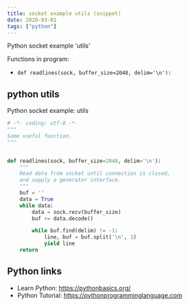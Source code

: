 ```yaml
---
title: socket example utils (snippet)
date: 2020-03-01
tags: ["python"]
---
```

Python socket example 'utils'

Functions in program: 
* `def readlines(sock, buffer_size=2048, delim='\n'):`

## python utils

Python socket example: utils

```python
# -*- coding: utf-8 -*-
"""
Some useful function.
"""


def readlines(sock, buffer_size=2048, delim='\n'):
    """
    Read data from socket until connection is closed,
    and supply a generator interface.
    """
    buf = ''
    data = True
    while data:
        data = sock.recv(buffer_size)
        buf += data.decode()

        while buf.find(delim) != -1:
            line, buf = buf.split('\n', 1)
            yield line
    return


```

## Python links

- Learn Python: https://pythonbasics.org/
- Python Tutorial: https://pythonprogramminglanguage.com
